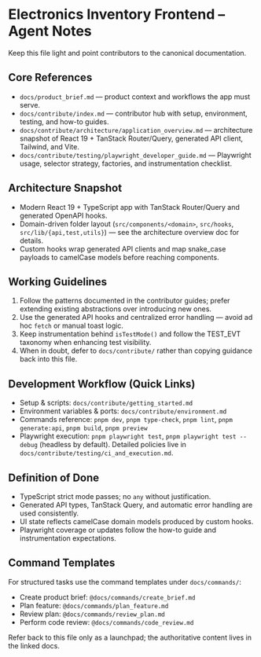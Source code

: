 # Electronics Inventory Frontend – Agent Notes

Keep this file light and point contributors to the canonical documentation.

## Core References

- `docs/product_brief.md` — product context and workflows the app must serve.
- `docs/contribute/index.md` — contributor hub with setup, environment, testing, and how-to guides.
- `docs/contribute/architecture/application_overview.md` — architecture snapshot of React 19 + TanStack Router/Query, generated API client, Tailwind, and Vite.
- `docs/contribute/testing/playwright_developer_guide.md` — Playwright usage, selector strategy, factories, and instrumentation checklist.

## Architecture Snapshot

- Modern React 19 + TypeScript app with TanStack Router/Query and generated OpenAPI hooks.
- Domain-driven folder layout (`src/components/<domain>`, `src/hooks`, `src/lib/{api,test,utils}`) — see the architecture overview doc for details.
- Custom hooks wrap generated API clients and map snake_case payloads to camelCase models before reaching components.

## Working Guidelines

1. Follow the patterns documented in the contributor guides; prefer extending existing abstractions over introducing new ones.
2. Use the generated API hooks and centralized error handling — avoid ad hoc `fetch` or manual toast logic.
3. Keep instrumentation behind `isTestMode()` and follow the TEST_EVT taxonomy when enhancing test visibility.
4. When in doubt, defer to `docs/contribute/` rather than copying guidance back into this file.

## Development Workflow (Quick Links)

- Setup & scripts: `docs/contribute/getting_started.md`
- Environment variables & ports: `docs/contribute/environment.md`
- Commands reference: `pnpm dev`, `pnpm type-check`, `pnpm lint`, `pnpm generate:api`, `pnpm build`, `pnpm preview`
- Playwright execution: `pnpm playwright test`, `pnpm playwright test --debug` (headless by default). Detailed policies live in `docs/contribute/testing/ci_and_execution.md`.

## Definition of Done

- TypeScript strict mode passes; no `any` without justification.
- Generated API types, TanStack Query, and automatic error handling are used consistently.
- UI state reflects camelCase domain models produced by custom hooks.
- Playwright coverage or updates follow the how-to guide and instrumentation expectations.

## Command Templates

For structured tasks use the command templates under `docs/commands/`:
- Create product brief: `@docs/commands/create_brief.md`
- Plan feature: `@docs/commands/plan_feature.md`
- Review plan: `@docs/commands/review_plan.md`
- Perform code review: `@docs/commands/code_review.md`

Refer back to this file only as a launchpad; the authoritative content lives in the linked docs.
